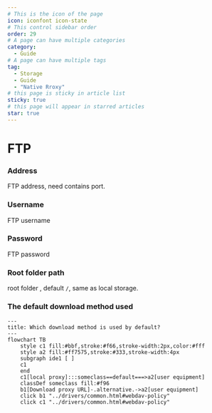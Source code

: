 ```yaml
---
# This is the icon of the page
icon: iconfont icon-state
# This control sidebar order
order: 29
# A page can have multiple categories
category:
  - Guide
# A page can have multiple tags
tag:
  - Storage
  - Guide
  - "Native Rroxy"
# this page is sticky in article list
sticky: true
# this page will appear in starred articles
star: true
---
```


# FTP

### **Address**
FTP address, need contains port.

### **Username**
FTP username

### **Password**
FTP password

### **Root folder path**
root folder , default `/`, same as local storage.



### **The default download method used**


```mermaid
---
title: Which download method is used by default?
---
flowchart TB
    style c1 fill:#bbf,stroke:#f66,stroke-width:2px,color:#fff
    style a2 fill:#ff7575,stroke:#333,stroke-width:4px
    subgraph ide1 [ ]
    c1
    end
    c1[local proxy]:::someclass==default===>a2[user equipment]
    classDef someclass fill:#f96
    b1[Download proxy URL]-.alternative.->a2[user equipment]
    click b1 "../drivers/common.html#webdav-policy"
    click c1 "../drivers/common.html#webdav-policy"
```